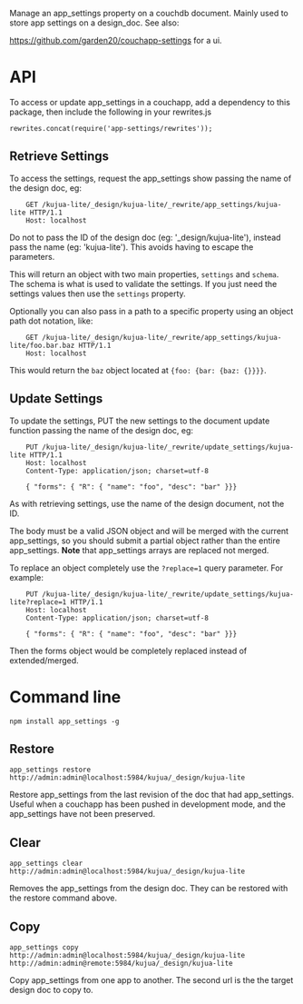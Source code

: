 Manage an app_settings property on a couchdb document. Mainly used to store app settings on a design_doc. See also:

https://github.com/garden20/couchapp-settings for a ui.


API
===

To access or update app_settings in a couchapp, add a dependency to this package, then include the following in your rewrites.js

    rewrites.concat(require('app-settings/rewrites'));
    
Retrieve Settings
-----------------

To access the settings, request the app_settings show passing the name of the design doc, eg:

```
    GET /kujua-lite/_design/kujua-lite/_rewrite/app_settings/kujua-lite HTTP/1.1
    Host: localhost
```

Do not to pass the ID of the design doc (eg: '_design/kujua-lite'), instead
pass the name (eg: 'kujua-lite'). This avoids having to escape the parameters.

This will return an object with two main properties, `settings` and `schema`.
The schema is what is used to validate the settings.  If you just need the
settings values then use the `settings` property.

Optionally you can also pass in a path to a specific property using an object
path dot notation, like:

```
    GET /kujua-lite/_design/kujua-lite/_rewrite/app_settings/kujua-lite/foo.bar.baz HTTP/1.1
    Host: localhost
```

This would return the `baz` object located at `{foo: {bar: {baz: {}}}}`.

Update Settings
-----------------

To update the settings, PUT the new settings to the document update function passing the name of the design doc, eg:

```
    PUT /kujua-lite/_design/kujua-lite/_rewrite/update_settings/kujua-lite HTTP/1.1
    Host: localhost
    Content-Type: application/json; charset=utf-8

    { "forms": { "R": { "name": "foo", "desc": "bar" }}} 
```

As with retrieving settings, use the name of the design document, not the ID.

The body must be a valid JSON object and will be merged with the current
app_settings, so you should submit a partial object rather than the entire
app_settings.  **Note** that app_settings arrays are replaced not merged.

To replace an object completely use the `?replace=1` query parameter. For
example:

```
    PUT /kujua-lite/_design/kujua-lite/_rewrite/update_settings/kujua-lite?replace=1 HTTP/1.1
    Host: localhost
    Content-Type: application/json; charset=utf-8

    { "forms": { "R": { "name": "foo", "desc": "bar" }}} 
```

Then the forms object would be completely replaced instead of extended/merged.

Command line
============

    npm install app_settings -g

Restore
-------

    app_settings restore http://admin:admin@localhost:5984/kujua/_design/kujua-lite

Restore app_settings from the last revision of the doc that had app_settings. Useful when a couchapp has been pushed in development mode, and the app_settings have not been preserved.


Clear
-----

    app_settings clear http://admin:admin@localhost:5984/kujua/_design/kujua-lite

Removes the app_settings from the design doc. They can be restored with the restore command above.


Copy
----

    app_settings copy http://admin:admin@localhost:5984/kujua/_design/kujua-lite http://admin:admin@remote:5984/kujua/_design/kujua-lite


Copy app_settings from one app to another. The second url is the the target design doc to copy to.

